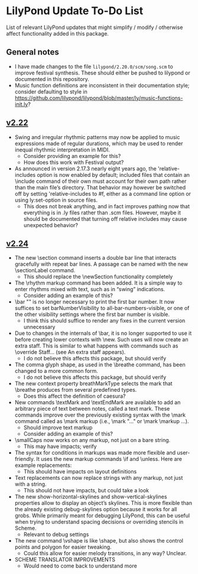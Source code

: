 # LilyPond Update To-Do List
List of relevant LilyPond updates that might simplify / modify / otherwise affect functionality added in this package.

## General notes

* I have made changes to the file `lilypond/2.20.0/scm/song.scm` to improve festival synthesis. These should either be pushed to lilypond or documented in this repository.
* Music function definitions are inconsistent in their documentation style; consider defaulting to style in https://github.com/lilypond/lilypond/blob/master/ly/music-functions-init.ly?

## [v2.22](http://lilypond.org/doc/v2.22/Documentation/changes/)

* Swing and irregular rhythmic patterns may now be applied to music expressions made of regular durations, which may be used to render inequal rhythmic interpretation in MIDI.
    * Consider providing an example for this?
    * How does this work with Festival output?
* As announced in version 2.17.3 nearly eight years ago, the 'relative-includes option is now enabled by default; included files that contain an \include command of their own must account for their own path rather than the main file’s directory. That behavior may however be switched off by setting 'relative-includes to #f, either as a command line option or using ly:set-option in source files.
    * This does not break anything, and in fact improves pathing now that everything is in .ly files rather than .scm files. However, maybe it should be documented that turning off relative includes may cause unexpected behavior?

## [v2.24](http://lilypond.org/doc/v2.24/Documentation/changes/)

* The new \section command inserts a double bar line that interacts gracefully with repeat bar lines. A passage can be named with the new \sectionLabel command.
    * This should replace the \newSection functionality completely
* The \rhythm markup command has been added. It is a simple way to enter rhythms mixed with text, such as in “swing” indications.
    * Consider adding an example of this?
* \bar "" is no longer necessary to print the first bar number. It now suffices to set barNumberVisibility to all-bar-numbers-visible, or one of the other visibility settings where the first bar number is visible.
    * I think this should suffice to render any fixes in the current version unnecessary
* Due to changes in the internals of \bar, it is no longer supported to use it before creating lower contexts with \new. Such uses will now create an extra staff. This is similar to what happens with commands such as \override Staff… (see An extra staff appears).
    * I do not believe this affects this package, but should verify
* The comma glyph shape, as used in the \breathe command, has been changed to a more common form.
    * I do not believe this affects this package, but should verify
* The new context property breathMarkType selects the mark that \breathe produces from several predefined types.
    * Does this affect the definition of caesura?
* New commands \textMark and \textEndMark are available to add an arbitrary piece of text between notes, called a text mark. These commands improve over the previously existing syntax with the \mark command called as \mark markup (i.e., \mark "…" or \mark \markup …).
    * Should improve text markup
    * Consider adding an example of this?
* \smallCaps now works on any markup, not just on a bare string.
    * This may have impacts; verify
* The syntax for conditions in markups was made more flexible and user-friendly. It uses the new markup commands \if and \unless. Here are example replacements:
    * This should have impacts on layout definitions
* Text replacements can now replace strings with any markup, not just with a string.
    * This should not have impacts, but could take a look
* The new show-horizontal-skylines and show-vertical-skylines properties allow to display an object’s skylines. This is more flexible than the already existing debug-skylines option because it works for all grobs. While primarily meant for debugging LilyPond, this can be useful when trying to understand spacing decisions or overriding stencils in Scheme.
    * Relevant to debug settings
* The new command \vshape is like \shape, but also shows the control points and polygon for easier tweaking.
    * Could this allow for easier melody transitions, in any way? Unclear.
* SCHEME TRANSLATOR IMPROVEMENTS
    * Would need to come back to understand more
